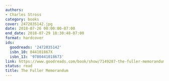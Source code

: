 ```yaml
---
authors:
- Charles Stross
category: books
cover: 2472835142.jpg
date: 2018-07-26 00:00:00-07:00
end_date: 2018-07-29 18:30:48-07:00
format: hardcover
ids:
  goodreads: '2472835142'
  isbn_10: 044101867X
  isbn_13: '9780441018673'
link: https://www.goodreads.com/book/show/7149287-the-fuller-memorandum
status: read
title: The Fuller Memorandum
---
```


